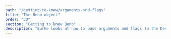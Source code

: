 ```yaml
---
path: "/getting-to-know/arguments-and-flags"
title: "The Deno object"
order: "3D"
section: "Getting to know Deno"
description: "Burke looks at how to pass arguments and flags to the Deno CLI"
---
```

